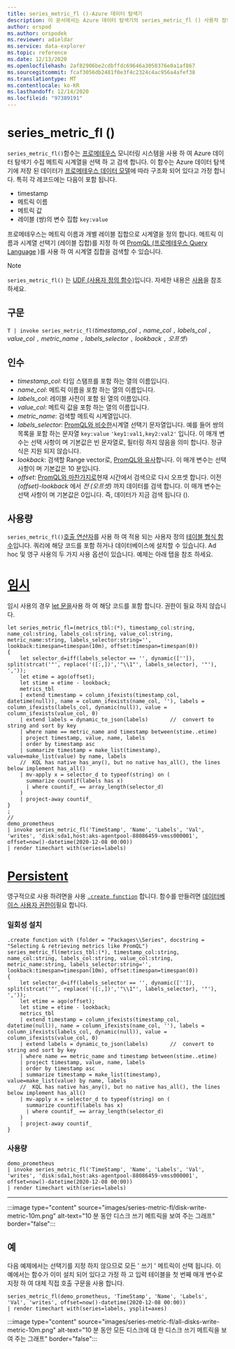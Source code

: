```yaml
---
title: series_metric_fl ()-Azure 데이터 탐색기
description: 이 문서에서는 Azure 데이터 탐색기의 series_metric_fl () 사용자 정의 함수에 대해 설명 합니다.
author: orspod
ms.author: orspodek
ms.reviewer: adieldar
ms.service: data-explorer
ms.topic: reference
ms.date: 12/13/2020
ms.openlocfilehash: 2af82906be2cdbffdc69646a3050376e0a1af867
ms.sourcegitcommit: fcaf3056db2481f0e3f4c2324c4ac956a4afef38
ms.translationtype: MT
ms.contentlocale: ko-KR
ms.lasthandoff: 12/14/2020
ms.locfileid: "97389191"
---
```

# <a name="series_metric_fl"></a>series_metric_fl ()


`series_metric_fl()`함수는 [프로메테우스](https://prometheus.io/) 모니터링 시스템을 사용 하 여 Azure 데이터 탐색기 수집 메트릭 시계열을 선택 하 고 검색 합니다. 이 함수는 Azure 데이터 탐색기에 저장 된 데이터가 [프로메테우스 데이터 모델](https://prometheus.io/docs/concepts/data_model/)에 따라 구조화 되어 있다고 가정 합니다. 특히 각 레코드에는 다음이 포함 됩니다.
 * timestamp 
 * 메트릭 이름 
 * 메트릭 값 
 * 레이블 (쌍)의 변수 집합 `key:value`
 
 프로메테우스는 메트릭 이름과 개별 레이블 집합으로 시계열을 정의 합니다. 메트릭 이름과 시계열 선택기 (레이블 집합)를 지정 하 여 [PromQL (프로메테우스 Query Language](https://prometheus.io/docs/prometheus/latest/querying/basics/) )를 사용 하 여 시계열 집합을 검색할 수 있습니다.

> [!NOTE]
> `series_metric_fl()` 는 [UDF (사용자 정의 함수)](../query/functions/user-defined-functions.md)입니다. 자세한 내용은 [사용](#usage)을 참조 하세요.

## <a name="syntax"></a>구문

`T | invoke series_metric_fl(`*timestamp_col* `,` *name_col* `,` *labels_col* `,` *value_col* `,` *metric_name* `,` *labels_selector* `,` *lookback* `,` *오프셋*`)`

## <a name="arguments"></a>인수

* *timestamp_col*: 타임 스탬프를 포함 하는 열의 이름입니다.
* *name_col*: 메트릭 이름을 포함 하는 열의 이름입니다.
* *labels_col*: 레이블 사전이 포함 된 열의 이름입니다.
* *value_col*: 메트릭 값을 포함 하는 열의 이름입니다.
* *metric_name*: 검색할 메트릭 시계열입니다.
* *labels_selector*: [PromQL와 비슷한](https://prometheus.io/docs/prometheus/latest/querying/basics/#time-series-selectors)시계열 선택기 문자열입니다. 예를 들어 쌍의 목록을 포함 하는 문자열 `key:value` `'key1:val1,key2:val2'` 입니다. 이 매개 변수는 선택 사항이 며 기본값은 빈 문자열로, 필터링 하지 않음을 의미 합니다. 정규식은 지원 되지 않습니다. 
* *lookback*: 검색할 Range vector로, [PromQL와 유사](https://prometheus.io/docs/prometheus/latest/querying/basics/#range-vector-selectors)합니다. 이 매개 변수는 선택 사항이 며 기본값은 10 분입니다.
* *offset*: [PromQL와 마찬가지로](https://prometheus.io/docs/prometheus/latest/querying/basics/#offset-modifier)현재 시간에서 검색으로 다시 오프셋 합니다. 이전 *(offset)-lookback* 에서 *전 (오프셋)* 까지 데이터를 검색 합니다. 이 매개 변수는 선택 사항이 며 기본값은 0입니다. 즉, 데이터가 지금 검색 됩니다 ().

## <a name="usage"></a>사용량

`series_metric_fl()`[호출 연산자](../query/invokeoperator.md)를 사용 하 여 적용 되는 사용자 정의 [테이블 형식 함수](../query/functions/user-defined-functions.md#tabular-function)입니다. 쿼리에 해당 코드를 포함 하거나 데이터베이스에 설치할 수 있습니다. Ad hoc 및 영구 사용의 두 가지 사용 옵션이 있습니다. 예제는 아래 탭을 참조 하세요.

# <a name="ad-hoc"></a>[임시](#tab/adhoc)

임시 사용의 경우 [let 문을](../query/letstatement.md)사용 하 여 해당 코드를 포함 합니다. 권한이 필요 하지 않습니다.

<!-- csl: https://help.kusto.windows.net:443/Samples -->
```kusto
let series_metric_fl=(metrics_tbl:(*), timestamp_col:string, name_col:string, labels_col:string, value_col:string, metric_name:string, labels_selector:string='', lookback:timespan=timespan(10m), offset:timespan=timespan(0))
{
    let selector_d=iff(labels_selector == '', dynamic(['']), split(strcat('"', replace('([:,])','"\\1"', labels_selector), '"'), ','));
    let etime = ago(offset);
    let stime = etime - lookback;
    metrics_tbl
    | extend timestamp = column_ifexists(timestamp_col, datetime(null)), name = column_ifexists(name_col, ''), labels = column_ifexists(labels_col, dynamic(null)), value = column_ifexists(value_col, 0)
    | extend labels = dynamic_to_json(labels)       //  convert to string and sort by key
    | where name == metric_name and timestamp between(stime..etime)
    | project timestamp, value, name, labels
    | order by timestamp asc
    | summarize timestamp = make_list(timestamp), value=make_list(value) by name, labels
    //  KQL has native has_any(), but no native has_all(), the lines below implement has_all()
    | mv-apply x = selector_d to typeof(string) on (
      summarize countif(labels has x)
      | where countif_ == array_length(selector_d)
    )
    | project-away countif_
}
;
//
demo_prometheus
| invoke series_metric_fl('TimeStamp', 'Name', 'Labels', 'Val', 'writes', 'disk:sda1,host:aks-agentpool-88086459-vmss000001', offset=now()-datetime(2020-12-08 00:00))
| render timechart with(series=labels)
```

# <a name="persistent"></a>[Persistent](#tab/persistent)

영구적으로 사용 하려면을 사용 [`.create function`](../management/create-function.md) 합니다. 함수를 만들려면 [데이터베이스 사용자 권한이](../management/access-control/role-based-authorization.md)필요 합니다.

### <a name="one-time-installation"></a>일회성 설치

<!-- csl: https://help.kusto.windows.net:443/Samples -->
```kusto
.create function with (folder = "Packages\\Series", docstring = "Selecting & retrieving metrics like PromQL")
series_metric_fl(metrics_tbl:(*), timestamp_col:string, name_col:string, labels_col:string, value_col:string, metric_name:string, labels_selector:string='', lookback:timespan=timespan(10m), offset:timespan=timespan(0))
{
    let selector_d=iff(labels_selector == '', dynamic(['']), split(strcat('"', replace('([:,])','"\\1"', labels_selector), '"'), ','));
    let etime = ago(offset);
    let stime = etime - lookback;
    metrics_tbl
    | extend timestamp = column_ifexists(timestamp_col, datetime(null)), name = column_ifexists(name_col, ''), labels = column_ifexists(labels_col, dynamic(null)), value = column_ifexists(value_col, 0)
    | extend labels = dynamic_to_json(labels)       //  convert to string and sort by key
    | where name == metric_name and timestamp between(stime..etime)
    | project timestamp, value, name, labels
    | order by timestamp asc
    | summarize timestamp = make_list(timestamp), value=make_list(value) by name, labels
    //  KQL has native has_any(), but no native has_all(), the lines below implement has_all()
    | mv-apply x = selector_d to typeof(string) on (
      summarize countif(labels has x)
      | where countif_ == array_length(selector_d)
    )
    | project-away countif_
}
```

### <a name="usage"></a>사용량

<!-- csl: https://help.kusto.windows.net:443/Samples -->
```kusto
demo_prometheus
| invoke series_metric_fl('TimeStamp', 'Name', 'Labels', 'Val', 'writes', 'disk:sda1,host:aks-agentpool-88086459-vmss000001', offset=now()-datetime(2020-12-08 00:00))
| render timechart with(series=labels)
```

---

:::image type="content" source="images/series-metric-fl/disk-write-metric-10m.png" alt-text="10 분 동안 디스크 쓰기 메트릭을 보여 주는 그래프" border="false":::

## <a name="example"></a>예

다음 예제에서는 선택기를 지정 하지 않으므로 모든 ' 쓰기 ' 메트릭이 선택 됩니다. 이 예에서는 함수가 이미 설치 되어 있다고 가정 하 고 입력 테이블을 첫 번째 매개 변수로 지정 하 여 대체 직접 호출 구문을 사용 합니다.
    
<!-- csl: https://help.kusto.windows.net:443/Samples -->
```kusto
series_metric_fl(demo_prometheus, 'TimeStamp', 'Name', 'Labels', 'Val', 'writes', offset=now()-datetime(2020-12-08 00:00))
| render timechart with(series=labels, ysplit=axes)
```
    
:::image type="content" source="images/series-metric-fl/all-disks-write-metric-10m.png" alt-text="10 분 동안 모든 디스크에 대 한 디스크 쓰기 메트릭을 보여 주는 그래프" border="false":::
